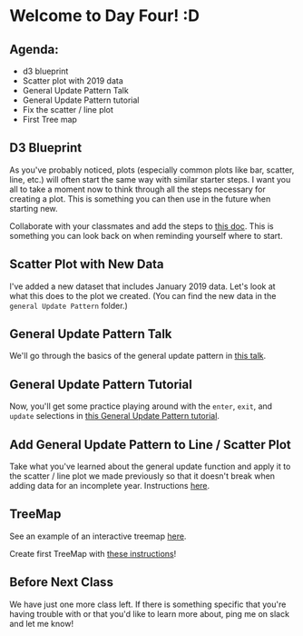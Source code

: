 
# Welcome to Day Four! :D

## Agenda:
- d3 blueprint
- Scatter plot with 2019 data
- General Update  Pattern Talk
- General Update Pattern tutorial
- Fix the scatter / line plot
- First Tree map

## D3 Blueprint
As you've probably noticed, plots (especially common plots like bar, scatter, line, etc.) will often start the same way with similar starter steps. I want you all to take a moment now to think through all the steps necessary for creating a plot. This is something you can then use in the future when starting new. 

Collaborate with your classmates and add the steps to [this doc](https://docs.google.com/document/d/12V8c9BRft1uhFFTjg9c0sAucCfVVyho63fIsQqk8gdg/edit?usp=sharing). This is something you can look back on when reminding yourself where to start.

## Scatter Plot with New Data

I've added a new dataset that includes January 2019 data. Let's look at what this does to the plot we created. (You can find the new data in the `general Update Pattern` folder.)

## General Update Pattern Talk

We'll go through the basics of the general update  pattern in [this talk](https://github.com/molliemarie/SharedSlides/blob/master/General_Update_Pattern.pdf). 

## General Update Pattern Tutorial

Now, you'll get some practice playing around with the `enter`, `exit`, and `update` selections in [this General Update Pattern tutorial](/Projects&Exercises/generalUpdatePattern/genUpdatePattern_StarTrekLab.md).

## Add General Update  Pattern to Line / Scatter Plot

Take what you've learned about the general update function and apply it to the scatter / line plot we made previously so that it doesn't break when adding data for an incomplete year. Instructions [here](/Projects&Exercises/generalUpdatePattern/). 

## TreeMap

See an example of an interactive treemap [here](https://vizhub.healthdata.org/gbd-compare/). 

Create first TreeMap with [these instructions](/Projects&Exercises/TreeMap/)!

## Before Next Class

We have just one more class left. If there is something specific that you're having trouble with or that you'd like to learn more about, ping me on slack and let me know!


